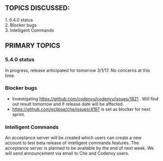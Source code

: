## TOPICS DISCUSSED:

​1. 5.4.0 status  
2. Blocker bugs  
3. Intelligent Commands  

## PRIMARY TOPICS

### 5.4.0 status 
In progress, release anticipated for tomorrow 3/1/17. No concerns at this time.

### Blocker bugs
- Investigating https://github.com/codenvy/codenvy/issues/1821 . Will find out result tomorrow and if release date will be affected.
- https://github.com/eclipse/che/issues/4197 is set as blocker for next sprint.

### Intelligent Commands
An acceptance server will be created which users can create a new account to test beta release of intelligent commands features. The acceptance server  is planned to be available by the end of next week. We will send announcement via email to Che and Codenvy users.